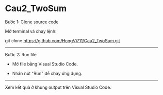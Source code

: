 # Cau2_TwoSum

Bước 1: Clone source code

Mở terminal và chạy lệnh:

git clone https://github.com/HongVi711/Cau2_TwoSum.git

---

Bước 2: Run file

- Mở file bằng Visual Studio Code.

- Nhấn nút "Run" để chạy ứng dụng.

---

Xem kết quả ở khung output trên Visual Studio Code.
